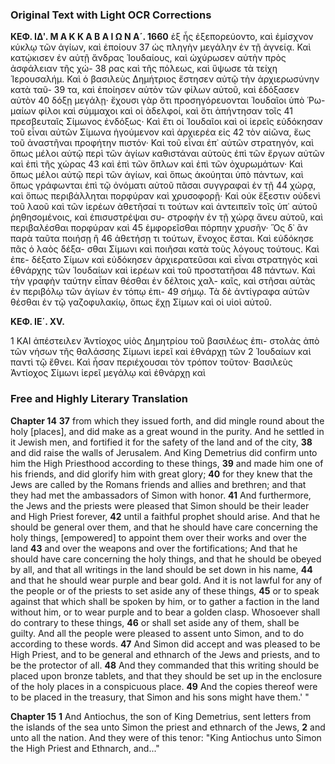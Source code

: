 ### Original Text with Light OCR Corrections

**KΕΦ. ΙΔʹ. M A K K A B A I Ω N A´. 1660**
ἐξ ἧς ἐξεπορεύοντο, καὶ ἐμίσχνον κύκλῳ τῶν ἁγίων, καὶ ἐποίουν
37 ὡς πληγὴν μεγάλην ἐν τῇ ἀγνείᾳ. Καὶ κατῴκισεν ἐν αὐτῇ
ἄνδρας Ἰουδαίους, καὶ ὠχύρωσεν αὐτὴν πρὸς ἀσφάλειαν τῆς χώ-
38 ρας καὶ τῆς πόλεως, καὶ ὕψωσε τὰ τείχη Ἱερουσαλήμ. Καὶ
ὁ βασιλεὺς Δημήτριος ἔστησεν αὐτῷ τὴν ἀρχιερωσύνην κατὰ ταῦ-
39 τα, καὶ ἐποίησεν αὐτὸν τῶν φίλων αὐτοῦ, καὶ ἐδόξασεν αὐτὸν
40 δόξῃ μεγάλῃ· ἔχουσι γὰρ ὅτι προσηγόρευονται Ἰουδαῖοι ὑπὸ Ῥω-
μαίων φίλοι καὶ σύμμαχοι καὶ οἱ ἀδελφοί, καὶ ὅτι ἀπήντησαν τοῖς
41 πρεσβευταῖς Σίμωνος ἐνδόξως· Καὶ ἔτι οἱ Ἰουδαῖοι καὶ οἱ ἱερεῖς
εὐδόκησαν τοῦ εἶναι αὐτῶν Σίμωνα ἡγούμενον καὶ ἀρχιερέα εἰς
42 τὸν αἰῶνα, ἕως τοῦ ἀναστῆναι προφήτην πιστόν· Καὶ τοῦ εἶναι
ἐπ᾿ αὐτῶν στρατηγόν, καὶ ὅπως μέλοι αὐτῷ περὶ τῶν ἁγίων
καθιστάναι αὐτοὺς ἐπὶ τῶν ἔργων αὐτῶν καὶ ἐπὶ τῆς χώρας
43 καὶ ἐπὶ τῶν ὅπλων καὶ ἐπὶ τῶν ὀχυρωμάτων· Καὶ ὅπως μέλοι
αὐτῷ περὶ τῶν ἁγίων, καὶ ὅπως ἀκούηται ὑπὸ πάντων, καὶ
ὅπως γράφωνται ἐπὶ τῷ ὀνόματι αὐτοῦ πᾶσαι συγγραφαὶ ἐν τῇ
44 χώρᾳ, καὶ ὅπως περιβάλληται πορφύραν καὶ χρυσοφορῇ· Καὶ
οὐκ ἔξεστιν οὐδενὶ τοῦ λαοῦ καὶ τῶν ἱερέων ἀθετῆσαί τι τούτων
καὶ ἀντειπεῖν τοῖς ὑπ᾿ αὐτοῦ ῥηθησομένοις, καὶ ἐπισυστρέψαι συ-
στροφὴν ἐν τῇ χώρᾳ ἄνευ αὐτοῦ, καὶ περιβαλέσθαι πορφύραν καὶ
45 ἐμφορεῖσθαι πόρπην χρυσῆν· Ὃς δ᾿ ἂν παρὰ ταῦτα ποιήσῃ ἢ
46 ἀθετήσῃ τι τούτων, ἔνοχος ἔσται. Καὶ εὐδόκησε πᾶς ὁ λαὸς δέξα-
σθαι Σίμωνι καὶ ποιῆσαι κατὰ τοὺς λόγους τούτους. Καὶ ἐπε-
δέξατο Σίμων καὶ εὐδόκησεν ἀρχιερατεῦσαι καὶ εἶναι στρατηγὸς
καὶ ἐθνάρχης τῶν Ἰουδαίων καὶ ἱερέων καὶ τοῦ προστατῆσαι
48 πάντων. Καὶ τὴν γραφὴν ταύτην εἶπαν θέσθαι ἐν δέλτοις χαλ-
καῖς, καὶ στῆσαι αὐτὰς ἐν περιβόλῳ τῶν ἁγίων ἐν τόπῳ ἐπι-
49 σήμῳ. Τὰ δὲ ἀντίγραφα αὐτῶν θέσθαι ἐν τῷ γαζοφυλακίῳ, ὅπως
ἔχῃ Σίμων καὶ οἱ υἱοὶ αὐτοῦ.

**ΚΕΦ. ΙΕ΄. XV.**

1 ΚΑΙ ἀπέστειλεν Ἀντίοχος υἱὸς Δημητρίου τοῦ βασιλέως ἐπι-
στολὰς ἀπὸ τῶν νήσων τῆς θαλάσσης Σίμωνι ἱερεῖ καὶ ἐθνάρχῃ τῶν
2 Ἰουδαίων καὶ παντὶ τῷ ἔθνει. Καὶ ἦσαν περιέχουσαι τὸν τρόπον
τοῦτον· Βασιλεὺς Ἀντίοχος Σίμωνι ἱερεῖ μεγάλῳ καὶ ἐθνάρχῃ καὶ

### Free and Highly Literary Translation

**Chapter 14**
**37** from which they issued forth, and did mingle round about the holy [places], and did make as a great wound in the purity. And he settled in it Jewish men, and fortified it for the safety of the land and of the city,
**38** and did raise the walls of Jerusalem. And King Demetrius did confirm unto him the High Priesthood according to these things,
**39** and made him one of his friends, and did glorify him with great glory;
**40** for they knew that the Jews are called by the Romans friends and allies and brethren; and that they had met the ambassadors of Simon with honor.
**41** And furthermore, the Jews and the priests were pleased that Simon should be their leader and High Priest forever,
**42** until a faithful prophet should arise. And that he should be general over them, and that he should have care concerning the holy things, [empowered] to appoint them over their works and over the land
**43** and over the weapons and over the fortifications; And that he should have care concerning the holy things, and that he should be obeyed by all, and that all writings in the land should be set down in his name,
**44** and that he should wear purple and bear gold. And it is not lawful for any of the people or of the priests to set aside any of these things,
**45** or to speak against that which shall be spoken by him, or to gather a faction in the land without him, or to wear purple and to bear a golden clasp. Whosoever shall do contrary to these things,
**46** or shall set aside any of them, shall be guilty. And all the people were pleased to assent unto Simon, and to do according to these words.
**47** And Simon did accept and was pleased to be High Priest, and to be general and ethnarch of the Jews and priests, and to be the protector of all.
**48** And they commanded that this writing should be placed upon bronze tablets, and that they should be set up in the enclosure of the holy places in a conspicuous place.
**49** And the copies thereof were to be placed in the treasury, that Simon and his sons might have them.' "

**Chapter 15**
**1** And Antiochus, the son of King Demetrius, sent letters from the islands of the sea unto Simon the priest and ethnarch of the Jews,
**2** and unto all the nation. And they were of this tenor: "King Antiochus unto Simon the High Priest and Ethnarch, and..."